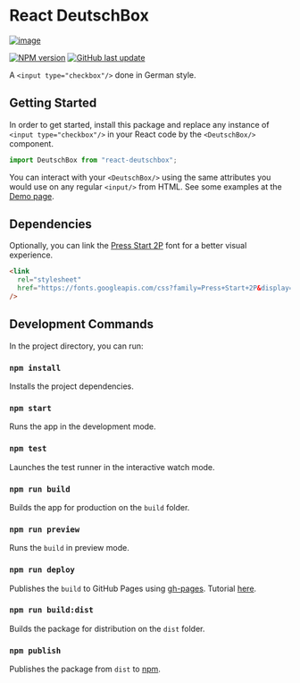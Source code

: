 # React DeutschBox

[![image](https://github.com/fer-nando-machado/react-deutschbox/assets/148105695/bb8ee1db-63bb-4ff1-8418-873a198b420a)](https://fer-nando-machado.github.io/react-deutschbox/)

[![NPM version](https://img.shields.io/npm/v/react-deutschbox?style=for-the-badge&logo=npm&color=black)](https://www.npmjs.com/package/react-deutschbox) [![GitHub last update](https://img.shields.io/github/last-commit/fer-nando-machado/react-deutschbox?style=for-the-badge&logo=github&label=GitHub&color=black)](https://github.com/fer-nando-machado/react-deutschbox)

A `<input type="checkbox"/>` done in German style.

## Getting Started

In order to get started, install this package and replace any instance of `<input type="checkbox"/>` in your React code by the `<DeutschBox/>` component.

```ts
import DeutschBox from "react-deutschbox";
```

You can interact with your `<DeutschBox/>` using the same attributes you would use on any regular `<input/>` from HTML. See some examples at the [Demo page](https://fer-nando-machado.github.io/react-deutschbox/).

## Dependencies

Optionally, you can link the [Press Start 2P](https://fonts.google.com/specimen/Press+Start+2P) font for a better visual experience.

```html
<link
  rel="stylesheet"
  href="https://fonts.googleapis.com/css?family=Press+Start+2P&display=swap"
/>
```

## Development Commands

In the project directory, you can run:

### `npm install`

Installs the project dependencies.

### `npm start`

Runs the app in the development mode.

### `npm test`

Launches the test runner in the interactive watch mode.

### `npm run build`

Builds the app for production on the `build` folder.

### `npm run preview`

Runs the `build` in preview mode.

### `npm run deploy`

Publishes the `build` to GitHub Pages using [gh-pages](https://github.com/tschaub/gh-pages). Tutorial [here](https://dev.to/yuribenjamin/how-to-deploy-react-app-in-github-pages-2a1f).

### `npm run build:dist`

Builds the package for distribution on the `dist` folder.

### `npm publish`

Publishes the package from `dist` to [npm](https://www.npmjs.com/package/react-deutschbox).
